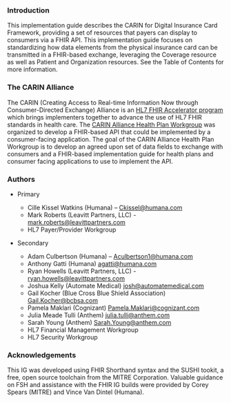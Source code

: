 <a name="introduction"> </a>
### Introduction

This implementation guide describes the CARIN for Digital Insurance Card Framework, providing a set of resources that payers can display to consumers via a FHIR API. This implementation guide focuses on standardizing how data elements from the physical insurance card can be transmitted in a FHIR-based exchange, leveraging the Coverage resource as well as Patient and Organization resources. See the Table of Contents for more information.

<a name="the-carin-alliance"></a>
### The CARIN Alliance
The CARIN (Creating Access to Real-time Information Now through Consumer-Directed Exchange) Alliance is an [HL7 FHIR Accelerator program](http://www.hl7.org/about/fhir-accelerator/index.cfm) which brings implementers together to advance the use of HL7 FHIR standards in health care. The [CARIN Alliance Health Plan Workgroup](https://www.carinalliance.com/our-work/health-plan/) was organized to develop a FHIR-based API that could be implemented by a consumer-facing application. The goal of the CARIN Alliance Health Plan Workgroup is to develop an agreed upon set of data fields to exchange with consumers and a FHIR-based implementation guide for health plans and consumer facing applications to use to implement the API.

<a name="authors"> </a>
### Authors

* Primary
    * Cille Kissel Watkins (Humana) – [Ckissel@humana.com](mailto:Ckissel@humana.com)
    * Mark Roberts (Leavitt Partners, LLC) - [mark.roberts@leavittpartners.com](mailto:mark.roberts@leavittpartners.com)
    * HL7 Payer/Provider Workgroup

* Secondary
    * Adam Culbertson (Humana) – [Aculbertson1@humana.com](mailto:Aculbertson1@humana.com)
    * Anthony Gatti (Humana) [agatti@humana.com](mailto:agatti@humana.com)
    * Ryan Howells (Leavitt Partners, LLC) - [ryan.howells@leavittpartners.com](mailto:ryan.howells@leavittpartners.com)
    * Joshua Kelly (Automate Medical) [josh@automatemedical.com](mailto:josh@automatemedical.com)
    * Gail Kocher (Blue Cross Blue Shield Association) [Gail.Kocher@bcbsa.com](mailto:Gail.Kocher@bcbsa.com)
    * Pamela Maklari (Cognizant) [Pamela.Maklari@cognizant.com](mailto:Pamela.Maklari@cognizant.com)
    * Julia Meade Tulli (Anthem) [julia.tulli@anthem.com](mailto:julia.tulli@anthem.com)
    * Sarah Young (Anthem) [Sarah.Young@anthem.com](mailto:Sarah.Young@anthem.com)
    * HL7 Financial Management Workgroup
    * HL7 Security Workgroup 


### Acknowledgements
This IG was developed using FHIR Shorthand syntax and the SUSHI tookit, a free, open source toolchain from the MITRE Corporation. Valuable guidance on FSH and assistance with the FHIR IG builds were provided by Corey Spears (MITRE) and Vince Van Dintel (Humana). 


